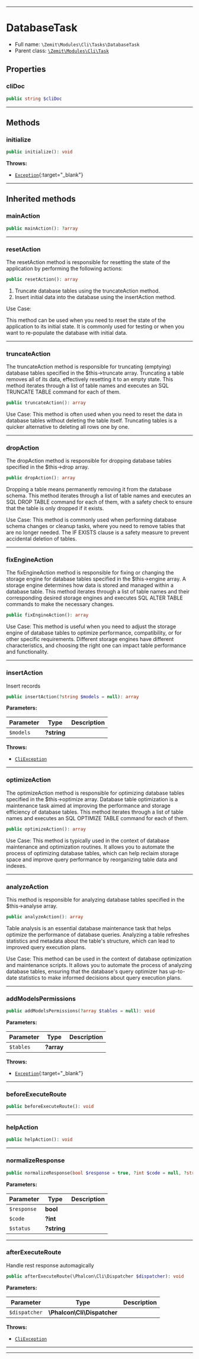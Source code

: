 ***

# DatabaseTask





* Full name: `\Zemit\Modules\Cli\Tasks\DatabaseTask`
* Parent class: [`\Zemit\Modules\Cli\Task`](../Task.md)



## Properties


### cliDoc



```php
public string $cliDoc
```






***

## Methods


### initialize



```php
public initialize(): void
```











**Throws:**

- [`Exception`](https://docs.phalcon.io/latest/api/){:target="_blank"}



***


## Inherited methods


### mainAction



```php
public mainAction(): ?array
```












***

### resetAction

The resetAction method is responsible for resetting the state of the application by performing
the following actions:

```php
public resetAction(): array
```

1. Truncate database tables using the truncateAction method.
2. Insert initial data into the database using the insertAction method.

Use Case:

This method can be used when you need to reset the state of the application to its initial state.
It is commonly used for testing or when you want to re-populate the database with initial data.










***

### truncateAction

The truncateAction method is responsible for truncating (emptying) database tables specified in the
$this->truncate array. Truncating a table removes all of its data, effectively resetting it to an
empty state. This method iterates through a list of table names and executes an SQL TRUNCATE TABLE
command for each of them.

```php
public truncateAction(): array
```

Use Case:
This method is often used when you need to reset the data in database tables without deleting
the table itself. Truncating tables is a quicker alternative to deleting all rows one by one.










***

### dropAction

The dropAction method is responsible for dropping database tables specified in the $this->drop array.

```php
public dropAction(): array
```

Dropping a table means permanently removing it from the database schema. This method iterates through
a list of table names and executes an SQL DROP TABLE command for each of them, with a safety check to
ensure that the table is only dropped if it exists.

Use Case:
This method is commonly used when performing database schema changes or cleanup tasks, where you need
to remove tables that are no longer needed. The IF EXISTS clause is a safety measure to prevent
accidental deletion of tables.










***

### fixEngineAction

The fixEngineAction method is responsible for fixing or changing the storage engine for database tables
specified in the $this->engine array. A storage engine determines how data is stored and managed within
a database table. This method iterates through a list of table names and their corresponding desired
storage engines and executes SQL ALTER TABLE commands to make the necessary changes.

```php
public fixEngineAction(): array
```

Use Case:
This method is useful when you need to adjust the storage engine of database tables to optimize performance,
compatibility, or for other specific requirements. Different storage engines have different characteristics,
and choosing the right one can impact table performance and functionality.










***

### insertAction

Insert records

```php
public insertAction(?string $models = null): array
```








**Parameters:**

| Parameter | Type | Description |
|-----------|------|-------------|
| `$models` | **?string** |  |




**Throws:**

- [`CliException`](../../../Exception/CliException.md)



***

### optimizeAction

The optimizeAction method is responsible for optimizing database tables specified in the
$this->optimize array. Database table optimization is a maintenance task aimed at improving
the performance and storage efficiency of database tables. This method iterates through a
list of table names and executes an SQL OPTIMIZE TABLE command for each of them.

```php
public optimizeAction(): array
```

Use Case:
This method is typically used in the context of database maintenance and optimization routines.
It allows you to automate the process of optimizing database tables, which can help reclaim storage
space and improve query performance by reorganizing table data and indexes.










***

### analyzeAction

This method is responsible for analyzing database tables specified in the $this->analyse array.

```php
public analyzeAction(): array
```

Table analysis is an essential database maintenance task that helps optimize the performance
of database queries. Analyzing a table refreshes statistics and metadata about the table's
structure, which can lead to improved query execution plans.

Use Case:
This method can be used in the context of database optimization and maintenance scripts.
It allows you to automate the process of analyzing database tables, ensuring that the database's
query optimizer has up-to-date statistics to make informed decisions about query execution plans.










***

### addModelsPermissions



```php
public addModelsPermissions(?array $tables = null): void
```








**Parameters:**

| Parameter | Type | Description |
|-----------|------|-------------|
| `$tables` | **?array** |  |




**Throws:**

- [`Exception`](https://docs.phalcon.io/latest/api/){:target="_blank"}



***

### beforeExecuteRoute



```php
public beforeExecuteRoute(): void
```












***

### helpAction



```php
public helpAction(): void
```












***

### normalizeResponse



```php
public normalizeResponse(bool $response = true, ?int $code = null, ?string $status = null): array
```








**Parameters:**

| Parameter | Type | Description |
|-----------|------|-------------|
| `$response` | **bool** |  |
| `$code` | **?int** |  |
| `$status` | **?string** |  |





***

### afterExecuteRoute

Handle rest response automagically

```php
public afterExecuteRoute(\Phalcon\Cli\Dispatcher $dispatcher): void
```








**Parameters:**

| Parameter | Type | Description |
|-----------|------|-------------|
| `$dispatcher` | **\Phalcon\Cli\Dispatcher** |  |




**Throws:**

- [`CliException`](../../../Exception/CliException.md)



***


***
